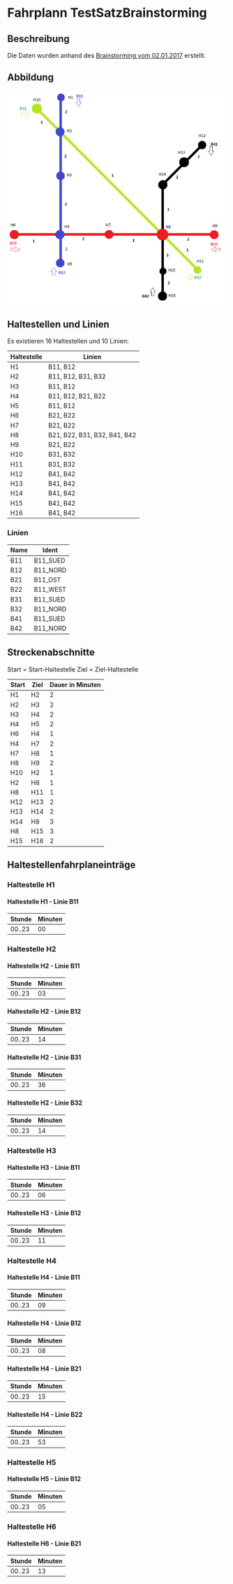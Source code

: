 # Fahrplann TestSatzBrainstorming

## Beschreibung

Die Daten wurden anhand des [Brainstorming vom 02.01.2017](/Dokumentation/Brainstormings/2017/01_Januar/20170102) erstellt.

## Abbildung

![Liniennetz](liniennetz.png)

## Haltestellen und Linien

Es existieren 16 Haltestellen und 10 Linien:

| Haltestelle | Linien |
| --- | --- |
| H1 | B11, B12 |
| H2 | B11, B12, B31, B32 |
| H3 | B11, B12 |
| H4 | B11, B12, B21, B22 |
| H5 | B11, B12 |
| H6 | B21, B22 |
| H7 | B21, B22 |
| H8 | B21, B22, B31, B32, B41, B42 |
| H9 | B21, B22 |
| H10 | B31, B32 |
| H11 | B31, B32 |
| H12 | B41, B42 |
| H13 | B41, B42 |
| H14 | B41, B42 |
| H15 | B41, B42 |
| H16 | B41, B42 |

### Linien

| Name | Ident |
| --- | --- |
| B11 | B11_SUED |
| B12 | B11_NORD |
| B21 | B11_OST |
| B22 | B11_WEST |
| B31 | B11_SUED |
| B32 | B11_NORD |
| B41 | B11_SUED |
| B42 | B11_NORD |

## Streckenabschnitte

Start = Start-Haltestelle
Ziel = Ziel-Haltestelle

| Start | Ziel | Dauer in Minuten |
| --- | --- | --- |
| H1 | H2 | 2 |
| H2 | H3 | 2 |
| H3 | H4 | 2 |
| H4 | H5 | 2 |
| H6 | H4 | 1 |
| H4 | H7 | 2 |
| H7 | H8 | 1 |
| H8 | H9 | 2 |
| H10 | H2 | 1 |
| H2 | H8 | 1 |
| H8 | H11 | 1 |
| H12 | H13 | 2 |
| H13 | H14 | 2 |
| H14 | H8 | 3 |
| H8 | H15 | 3 |
| H15 | H16 | 2 |

## Haltestellenfahrplaneinträge

### Haltestelle H1

#### Haltestelle H1 - Linie B11

| Stunde | Minuten |
| --- | --- |
| 00..23 | 00 |

### Haltestelle H2

#### Haltestelle H2 - Linie B11

| Stunde | Minuten |
| --- | --- |
| 00..23 | 03 |

#### Haltestelle H2 - Linie B12

| Stunde | Minuten |
| --- | --- |
| 00..23 | 14 |

#### Haltestelle H2 - Linie B31

| Stunde | Minuten |
| --- | --- |
| 00..23 | 36 |

#### Haltestelle H2 - Linie B32

| Stunde | Minuten |
| --- | --- |
| 00..23 | 14 |

### Haltestelle H3

#### Haltestelle H3 - Linie B11

| Stunde | Minuten |
| --- | --- |
| 00..23 | 06 |

#### Haltestelle H3 - Linie B12

| Stunde | Minuten |
| --- | --- |
| 00..23 | 11 |

### Haltestelle H4

#### Haltestelle H4 - Linie B11

| Stunde | Minuten |
| --- | --- |
| 00..23 | 09 |

#### Haltestelle H4 - Linie B12

| Stunde | Minuten |
| --- | --- |
| 00..23 | 08 |

#### Haltestelle H4 - Linie B21

| Stunde | Minuten |
| --- | --- |
| 00..23 | 15 |

#### Haltestelle H4 - Linie B22

| Stunde | Minuten |
| --- | --- |
| 00..23 | 53 |

### Haltestelle H5

#### Haltestelle H5 - Linie B12

| Stunde | Minuten |
| --- | --- |
| 00..23 | 05 |

### Haltestelle H6

#### Haltestelle H6 - Linie B21

| Stunde | Minuten |
| --- | --- |
| 00..23 | 13 |
